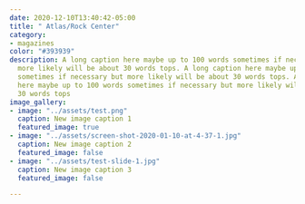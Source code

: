 ```yaml
---
date: 2020-12-10T13:40:42-05:00
title: " Atlas/Rock Center"
category:
- magazines
color: "#393939"
description: A long caption here maybe up to 100 words sometimes if necessary but
  more likely will be about 30 words tops. A long caption here maybe up to 100 words
  sometimes if necessary but more likely will be about 30 words tops. A long caption
  here maybe up to 100 words sometimes if necessary but more likely will be about
  30 words tops
image_gallery:
- image: "../assets/test.png"
  caption: New image caption 1
  featured_image: true
- image: "../assets/screen-shot-2020-01-10-at-4-37-1.jpg"
  caption: New image caption 2
  featured_image: false
- image: "../assets/test-slide-1.jpg"
  caption: New image caption 3
  featured_image: false

---
```

